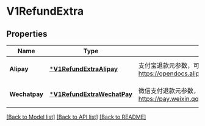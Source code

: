 # V1RefundExtra

## Properties
Name | Type | Description | Notes
------------ | ------------- | ------------- | -------------
**Alipay** | [***V1RefundExtraAlipay**](v1RefundExtraAlipay.md) | 支付宝退款元参数，可参考 https://opendocs.alipay.com/apis/0287wa | [optional] [default to null]
**Wechatpay** | [***V1RefundExtraWechatPay**](v1RefundExtraWechatPay.md) | 微信支付退款元参数，可参考 https://pay.weixin.qq.com/wiki/doc/apiv3/apis/chapter3_1_9.shtml | [optional] [default to null]

[[Back to Model list]](../README.md#documentation-for-models) [[Back to API list]](../README.md#documentation-for-api-endpoints) [[Back to README]](../README.md)


